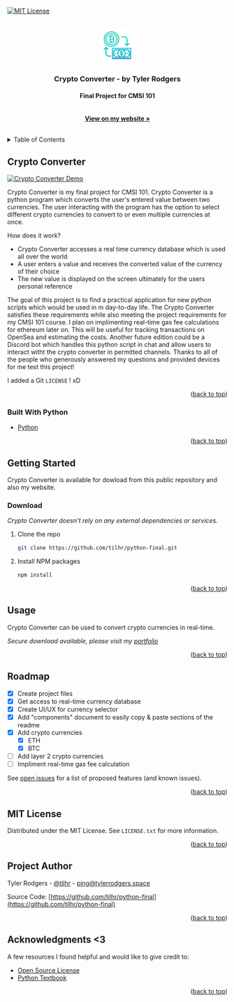 <div id="top"></div>

[![MIT License][license-shield]][license-url]


<!-- PROJECT LOGO -->
<br />
<div align="center">
  <a href="https://tylerrodgers.space/python-final">
    <img src="logo.png" alt="Logo" width="80"> 
  </a>

  <h3 align="center">Crypto Converter - by Tyler Rodgers</h3>
  <h4 align="center">Final Project for CMSI 101</h4>

  <p align="center">
    <br />
    <a href="https://github.com/tilhr/python-final"><strong>View on my website »</strong></a>
    <br />
    <br />
  </p>
</div>


<!-- TABLE OF CONTENTS -->
<details>
  <summary>Table of Contents</summary>
  <ol>
    <li>
      <a href="#crypto-converter">Crypto Converter</a>
      <ul>
        <li><a href="#built-with-python">Built With Python</a></li>
      </ul>
    </li>
    <li>
      <a href="#getting-started">Getting Started</a>
      <ul>
        <li><a href="#download">Download</a></li>
      </ul>
    </li>
    <li><a href="#usage">Usage</a></li>
    <li><a href="#road/map">Roadmap</a></li>
    <li><a href="#mit-license">MIT License</a></li>
    <li><a href="#author">Author</a></li>
    <li><a href="#acknowledgments">Acknowledgments</a></li>
  </ol>
</details>



<!-- Crypto Converter -->
## Crypto Converter

[![Crypto Converter Demo][product-screenshot]](https://tylerrodgers.space)

Crypto Converter is my final project for CMSI 101. Crypto Converter is a python program which converts the user's entered value between two currencies. The user interacting with the program has the option to select different crypto currencies to convert to or even multiple currencies at once.

How does it work?
* Crypto Converter accesses a real time currency database which is used all over the world
* A user enters a value and receives the converted value of the currency of their choice
* The new value is displayed on the screen ultimately for the users personal reference

The goal of this project is to find a practical application for new python scripts which would be used in m day-to-day life. The Crypto Converter satisfies these requirements while also meeting the project requirements for my CMSI 101 course. I plan on implimenting real-time gas fee calculations for ethereum later on. This will be useful for tracking transactions on OpenSea and estimating the costs. Another future edition could be a Discord bot which handles this python script in chat and allow users to interact witht the crypto converter in permitted channels. Thanks to all of the people who generously answered my questions and provided devices for me test this project!

I added a Git `LICENSE` ! xD

<p align="right">(<a href="#top">back to top</a>)</p>



### Built With Python

* [Python](https://www.python.org/)

<p align="right">(<a href="#top">back to top</a>)</p>



<!-- GETTING STARTED -->
## Getting Started

Crypto Converter is available for dowload from this public repository and also my website.


### Download

_Crypto Converter doesn't rely on any external dependencies or services._

1. Clone the repo
   ```sh
   git clone https://github.com/tilhr/python-final.git
   ```
2. Install NPM packages
   ```sh
   npm install
   ```

<p align="right">(<a href="#top">back to top</a>)</p>



<!-- USAGE EXAMPLES -->
## Usage

Crypto Converter can be used to convert crypto currencies in real-time.

_Secure download available, please visit my [portfolio](https://tylerrodgers.space)_

<p align="right">(<a href="#top">back to top</a>)</p>



<!-- ROADMAP -->
## Roadmap

- [x] Create project files
- [x] Get access to real-time currency database
- [x] Create UI/UX for currency selector
- [x] Add "components" document to easily copy & paste sections of the readme
- [x] Add crypto currencies
    - [x] ETH
    - [x] BTC
- [ ] Add layer 2 crypto currencies
- [ ] Impliment real-time gas fee calculation

See [open issues](https://github.com/tilhr/python-final/issues) for a list of proposed features (and known issues).

<p align="right">(<a href="#top">back to top</a>)</p>



<!-- MIT LICENSE -->
## MIT License

Distributed under the MIT License. See `LICENSE.txt` for more information.

<p align="right">(<a href="#top">back to top</a>)</p>



<!-- Project Author -->
## Project Author

Tyler Rodgers - [@tilhr](https://twitter.com/tilhr) - ping@tylerrodgers.space

Source Code: [https://github.com/tilhr/python-final](https://github.com/tilhr/python-final)

<p align="right">(<a href="#top">back to top</a>)</p>



<!-- ACKNOWLEDGMENTS -->
## Acknowledgments <3

A few resources I found helpful and would like to give credit to:

* [Open Source License](https://github.com/tilhr/python-final/blob/master/LICENSE)
* [Python Textbook](https://www.webpagefx.com/tools/emoji-cheat-sheet)

<p align="right">(<a href="#top">back to top</a>)</p>



<!-- MARKDOWN LINKS & IMAGES -->
<!-- https://www.markdownguide.org/basic-syntax/#reference-style-links -->
[contributors-shield]: https://img.shields.io/github/contributors/othneildrew/Best-README-Template.svg?style=for-the-badge
[contributors-url]: https://github.com/tilhr/python-final/graphs/contributors
[forks-shield]: https://img.shields.io/github/forks/othneildrew/Best-README-Template.svg?style=for-the-badge
[forks-url]: https://github.com/tilhr/python-final/network/members
[stars-shield]: https://img.shields.io/github/stars/othneildrew/Best-README-Template.svg?style=for-the-badge
[stars-url]: https://github.com/tilhr/python-final/stargazers
[issues-shield]: https://img.shields.io/github/issues/othneildrew/Best-README-Template.svg?style=for-the-badge
[issues-url]: https://github.com/tilhr/python-final/issues
[license-shield]: https://img.shields.io/github/license/othneildrew/Best-README-Template.svg?style=for-the-badge
[license-url]: https://github.com/tilhr/python-final/blob/master/LICENSE
[linkedin-shield]: https://img.shields.io/badge/-LinkedIn-black.svg?style=for-the-badge&logo=linkedin&colorB=555
[linkedin-url]: https://www.linkedin.com/in/tilhr
[product-screenshot]: screenshot.png
